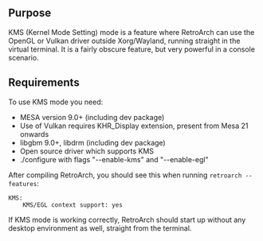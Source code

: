 ## Purpose
KMS (Kernel Mode Setting) mode is a feature where RetroArch can use the OpenGL or Vulkan driver outside Xorg/Wayland, running straight in the virtual terminal. It is a fairly obscure feature, but very powerful in a console scenario.

## Requirements
To use KMS mode you need:

- MESA version 9.0+ (including dev package)
- Use of Vulkan requires KHR_Display extension, present from Mesa 21 onwards
- libgbm 9.0+, libdrm (including dev package)
- Open source driver which supports KMS
- ./configure with flags "--enable-kms" and "--enable-egl"

After compiling RetroArch, you should see this when running `retroarch --features`:

	KMS:
		KMS/EGL context support: yes

If KMS mode is working correctly, RetroArch should start up without any desktop environment as well, straight from the terminal.